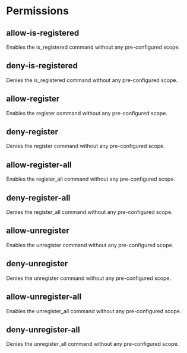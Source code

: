 # Permissions

## allow-is-registered

Enables the is_registered command without any pre-configured scope.

## deny-is-registered

Denies the is_registered command without any pre-configured scope.

## allow-register

Enables the register command without any pre-configured scope.

## deny-register

Denies the register command without any pre-configured scope.

## allow-register-all

Enables the register_all command without any pre-configured scope.

## deny-register-all

Denies the register_all command without any pre-configured scope.

## allow-unregister

Enables the unregister command without any pre-configured scope.

## deny-unregister

Denies the unregister command without any pre-configured scope.

## allow-unregister-all

Enables the unregister_all command without any pre-configured scope.

## deny-unregister-all

Denies the unregister_all command without any pre-configured scope.

